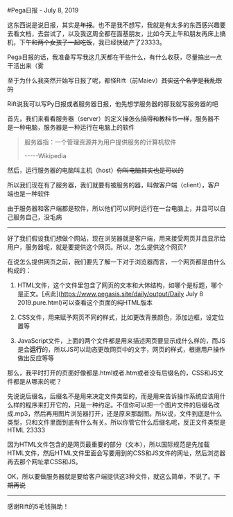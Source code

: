 #Pega日报 - July 8, 2019

这东西说是说日报，其实是<del>年报</del>。也不是我不想写，我就是有太多的东西感兴趣要去看文档，去尝试了，以及我这周全都在面基朋友，比如今天上午和朋友再床上搞机，下午<del>和两个女孩子一起吃饭</del>，我已经快破产了23333。

Pega日报的话，我准备写写我这几天都在干些什么，有什么收获，尽量搞出一点干活出来（雾

至于为什么我突然开始写日报了呢，都怪Rift（前Maiev）<del>其实这个名字是我乱取的</del>

Rift说我可以写Py日报或者服务器日报，他先想学服务器的那我就写服务器的吧

首先，我们来看看服务器（server）的定义<del>操怎么搞得和教科书一样</del>，服务器不是一种电脑，服务器是一种运行在电脑上的软件

>服务器指：一个管理资源并为用户提供服务的计算机软件
>
>-----Wikipedia

然后，运行服务器的电脑叫主机（host）<del>你叫电脑其实也是可以的</del>

所以我们现在有了服务器，我们就要有被服务的器，叫做客户端（client），客户端也是一种软件

由于服务器和客户端都是软件，所以他们可以同时运行在一台电脑上，并且可以自己服务自己，没毛病

---

好了我们假设我们想做个网站，现在浏览器就是客户端，用来接受网页并且显示给用户，服务器呢，就是要提供这个网页。所以，怎么提供这个网页?

在说怎么提供网页之前，我们要先了解一下对于浏览器而言，一个网页都是由什么构成的：

1. HTML文件，这个文件里包含了网页的文本和大体结构，如哪个是标题，哪个是正文。[点此](https://www.pegasis.site/daily/output/Daily July 8 2019.pure.html)可以查看这个页面的纯HTML版本

2. CSS文件，用来赋予网页不同的样式，比如更改背景颜色，添加边框，设定位置等

3. JavaScript文件，上面的两个文件都是用来描述网页要显示成什么样的，而JS是会**运行**的，所以JS可以动态更改网页中的文字，网页的样式，根据用户操作做出反应等等

那么，我平时打开的页面好像都是.html或者.htm或者没有后缀名的，CSS和JS文件都是从哪来的呢？

先说说后缀名，后缀名不是用来决定文件类型的，而是用来告诉操作系统应该用什么样的程序来打开它的，只是一种约定。不信你可以把一个图片文件的后缀名改成.mp3，然后再用图片浏览器打开，还是原来那副图。所以说，文件到底是什么类型，只和文件里面到底有什么有关。所以你管它什么后缀名呢，反正文件类型是HTML 23333

因为HTML文件包含的是网页最重要的部分（文本），所以国际规范是先加载HTML文件，然后HTML文件里面会写要用到的CSS和JS文件的网址，然后浏览器再去那个网址拿CSS和JS。

OK，所以要做服务器就是要给客户端提供这3种文件，就这么简单，不说了。<del>下期再说</del>

---

感谢Rift的5毛钱捐助！


